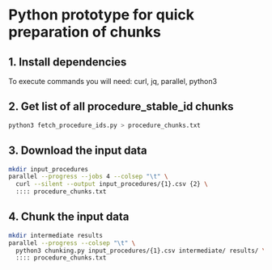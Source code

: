 # Python prototype for quick preparation of chunks

## 1. Install dependencies
To execute commands you will need: curl, jq, parallel, python3 

## 2. Get list of all procedure_stable_id chunks
```bash
python3 fetch_procedure_ids.py > procedure_chunks.txt
```

## 3. Download the input data
```bash
mkdir input_procedures
parallel --progress --jobs 4 --colsep "\t" \
  curl --silent --output input_procedures/{1}.csv {2} \
  :::: procedure_chunks.txt
```

## 4. Chunk the input data
```bash
mkdir intermediate results
parallel --progress --colsep "\t" \
  python3 chunking.py input_procedures/{1}.csv intermediate/ results/ \
  :::: procedure_chunks.txt
```
